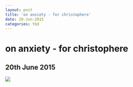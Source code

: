 ```yaml
---
layout: post
title: 'on anxiety - for christophere'
date: 20-Jun-2015
categories: tbd
---
```


# on anxiety - for christophere

## 20th June 2015

<img class="photo-horiz" src="http://www.apisanet.com/nnh-content/uploads/an/anxiety-girl-funny-quotes.jpg" />
